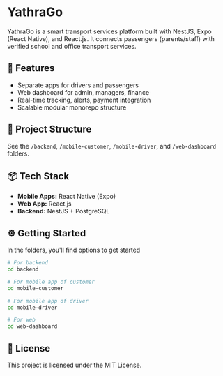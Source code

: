 # YathraGo 

YathraGo is a smart transport services platform built with NestJS, Expo (React Native), and React.js.
It connects passengers (parents/staff) with verified school and office transport services.

## 🚀 Features
- Separate apps for drivers and passengers
- Web dashboard for admin, managers, finance
- Real-time tracking, alerts, payment integration
- Scalable modular monorepo structure

## 📁 Project Structure
See the `/backend`, `/mobile-customer`, `/mobile-driver`, and `/web-dashboard` folders.

## 📦 Tech Stack
- **Mobile Apps:** React Native (Expo)
- **Web App:** React.js
- **Backend:** NestJS + PostgreSQL

## ⚙️ Getting Started
In the folders, you'll find options to get started


```bash
# For backend
cd backend

# For mobile app of customer
cd mobile-customer

# For mobile app of driver
cd mobile-driver

# For web
cd web-dashboard
```

## 📄 License
This project is licensed under the MIT License.
